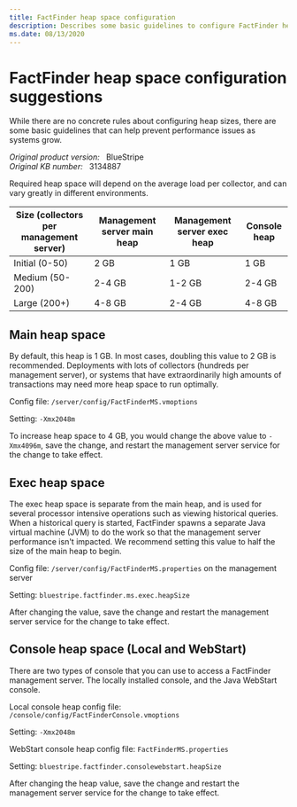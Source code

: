 ```yaml
---
title: FactFinder heap space configuration
description: Describes some basic guidelines to configure FactFinder heap space.
ms.date: 08/13/2020
---
```

# FactFinder heap space configuration suggestions

While there are no concrete rules about configuring heap sizes, there are some basic guidelines that can help prevent performance issues as systems grow.

_Original product version:_ &nbsp; BlueStripe  
_Original KB number:_ &nbsp; 3134887

Required heap space will depend on the average load per collector, and can vary greatly in different environments.

|Size (collectors per management server)| Management server main heap| Management server exec heap| Console heap |
|---|---|---|---|
|Initial (0-50)|2 GB|1 GB|1 GB|
|Medium (50-200)|2-4 GB|1-2 GB|2-4 GB|
|Large (200+)|4-8 GB|2-4 GB|4-8 GB|
  
## Main heap space

By default, this heap is 1 GB. In most cases, doubling this value to 2 GB is recommended. Deployments with lots of collectors (hundreds per management server), or systems that have extraordinarily high amounts of transactions may need more heap space to run optimally.

Config file: `/server/config/FactFinderMS.vmoptions`

Setting: `-Xmx2048m`

To increase heap space to 4 GB, you would change the above value to `-Xmx4096m`, save the change, and restart the management server service for the change to take effect.

## Exec heap space

The exec heap space is separate from the main heap, and is used for several processor intensive operations such as viewing historical queries. When a historical query is started, FactFinder spawns a separate Java virtual machine (JVM) to do the work so that the management server performance isn't impacted. We recommend setting this value to half the size of the main heap to begin.

Config file: `/server/config/FactFinderMS.properties` on the management server

Setting: `bluestripe.factfinder.ms.exec.heapSize`

After changing the value, save the change and restart the management server service for the change to take effect.

## Console heap space (Local and WebStart)

There are two types of console that you can use to access a FactFinder management server. The locally installed console, and the Java WebStart console.

Local console heap config file: `/console/config/FactFinderConsole.vmoptions`

Setting: `-Xmx2048m`

WebStart console heap config file: `FactFinderMS.properties`

Setting: `bluestripe.factfinder.consolewebstart.heapSize`

After changing the heap value, save the change and restart the management server service for the change to take effect.
